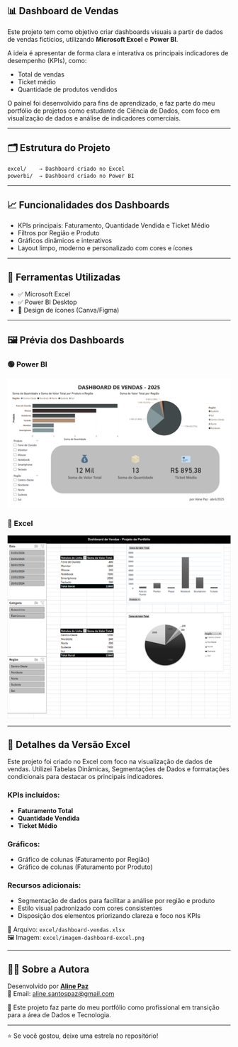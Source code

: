 
## 📊 Dashboard de Vendas

Este projeto tem como objetivo criar dashboards visuais a partir de dados de vendas fictícios, utilizando **Microsoft Excel** e **Power BI**. 

A ideia é apresentar de forma clara e interativa os principais indicadores de desempenho (KPIs), como:

- Total de vendas
- Ticket médio
- Quantidade de produtos vendidos

O painel foi desenvolvido para fins de aprendizado, e faz parte do meu portfólio de projetos como estudante de Ciência de Dados, com foco em visualização de dados e análise de indicadores comerciais.


---

## 🗂️ Estrutura do Projeto

```
excel/    → Dashboard criado no Excel
powerbi/  → Dashboard criado no Power BI
```

---

## 📈 Funcionalidades dos Dashboards

- KPIs principais: Faturamento, Quantidade Vendida e Ticket Médio  
- Filtros por Região e Produto  
- Gráficos dinâmicos e interativos  
- Layout limpo, moderno e personalizado com cores e ícones

---

## 🧰 Ferramentas Utilizadas

- ✅ Microsoft Excel
- ✅ Power BI Desktop
- 🎨 Design de ícones (Canva/Figma)

---

## 🖼️ Prévia dos Dashboards

### 🟢 Power BI

![Painel Power BI](powerbi/painel-powerbi.png)

### 🔵 Excel

![Painel Excel](excel/imagem-dashboard-excel.png)

---

## 📘 Detalhes da Versão Excel

Este projeto foi criado no Excel com foco na visualização de dados de vendas. Utilizei Tabelas Dinâmicas, Segmentações de Dados e formatações condicionais para destacar os principais indicadores.

### KPIs incluídos:
- **Faturamento Total**
- **Quantidade Vendida**
- **Ticket Médio**

### Gráficos:
- Gráfico de colunas (Faturamento por Região)
- Gráfico de colunas (Faturamento por Produto)

### Recursos adicionais:
- Segmentação de dados para facilitar a análise por região e produto
- Estilo visual padronizado com cores consistentes
- Disposição dos elementos priorizando clareza e foco nos KPIs

📎 Arquivo: `excel/dashboard-vendas.xlsx`  
🖼️ Imagem: `excel/imagem-dashboard-excel.png`

---

## 👩‍💻 Sobre a Autora

Desenvolvido por **[Aline Paz](https://github.com/alinepax)**  
📧 Email: aline.santospaz@gmail.com

🎯 Este projeto faz parte do meu portfólio como profissional em transição para a área de Dados e Tecnologia.

---

⭐ Se você gostou, deixe uma estrela no repositório!
